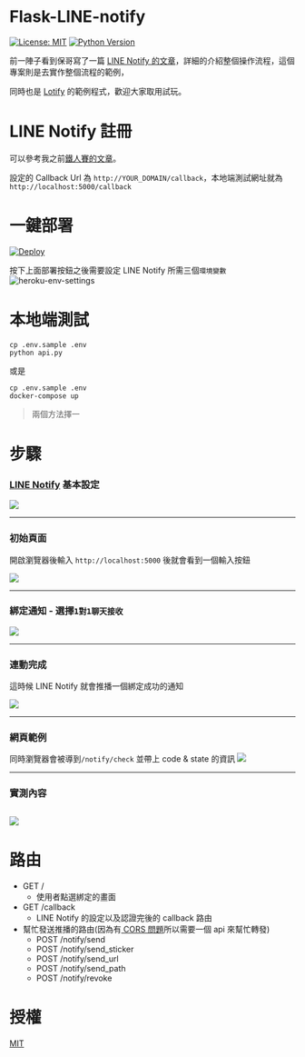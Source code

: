 # Flask-LINE-notify
[![License: MIT](https://img.shields.io/badge/License-MIT-blue.svg)](https://opensource.org/licenses/MIT)
[![Python Version](https://img.shields.io/badge/Python-%3E%3D%203.5-blue.svg)](https://badge.fury.io/py/lotify)

前一陣子看到保哥寫了一篇 [LINE Notify 的文章](https://blog.miniasp.com/post/2020/02/17/Go-Through-LINE-Notify-Without-Any-Code)，詳細的介紹整個操作流程，這個專案則是去實作整個流程的範例，

同時也是 [Lotify](https://github.com/louis70109/lotify) 的範例程式，歡迎大家取用試玩。

# LINE Notify 註冊

可以參考我之前[鐵人賽的文章](https://nijialin.com/2019/09/20/Day5-%E5%81%9A%E4%B8%80%E5%80%8B%E8%88%87-LINE-Notify-%E9%80%A3%E5%8B%95%E7%9A%84%E6%9C%8D%E5%8B%99/)。

設定的 Callback Url 為 `http://YOUR_DOMAIN/callback`，本地端測試網址就為 `http://localhost:5000/callback`

# 一鍵部署

[![Deploy](https://www.herokucdn.com/deploy/button.svg)](https://heroku.com/deploy)

按下上面部署按鈕之後需要設定 LINE Notify 所需三個`環境變數`
![heroku-env-settings](https://i.imgur.com/wV5rUyMl.png)


# 本地端測試

```
cp .env.sample .env
python api.py
```

或是

```
cp .env.sample .env
docker-compose up
```

> 兩個方法擇一

# 步驟

### [LINE Notify](https://notify-bot.line.me/zh_TW/) 基本設定
![](https://i.imgur.com/cqmi2x0l.png)

---

### 初始頁面

開啟瀏覽器後輸入 `http://localhost:5000` 後就會看到一個輸入按鈕

![](https://i.imgur.com/u3W3jOil.png)

---

### 綁定通知 - 選擇`1對1聊天接收`
![](https://i.imgur.com/bdGHOqbl.png)

---

### 連動完成
這時候 LINE Notify 就會推播一個綁定成功的通知

![](https://i.imgur.com/veLmsRkl.png)

---

### 網頁範例
同時瀏覽器會被導到`/notify/check` 並帶上 code & state 的資訊
![](https://i.imgur.com/XlkhJwM.png)

---

### 實測內容
![](https://i.imgur.com/jf1HUqEl.png)
---

# 路由

- GET /
  - 使用者點選綁定的畫面
- GET /callback
  - LINE Notify 的設定以及認證完後的 callback 路由
- 幫忙發送推播的路由(因為有[ CORS 問題](https://developer.mozilla.org/zh-TW/docs/Web/HTTP/CORS)所以需要一個 api 來幫忙轉發)
    - POST /notify/send
    - POST /notify/send_sticker
    - POST /notify/send_url
    - POST /notify/send_path
    - POST /notify/revoke

# 授權

[MIT](https://github.com/louis70109/flask-line-notify/blob/master/MIT-LICENSE)
